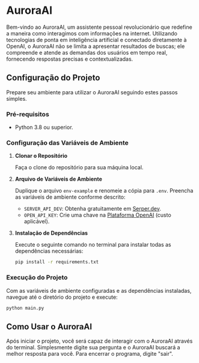 # AuroraAI

Bem-vindo ao AuroraAI, um assistente pessoal revolucionário que redefine a maneira como interagimos com informações na internet. Utilizando tecnologias de ponta em inteligência artificial e conectado diretamente à OpenAI, o AuroraAI não se limita a apresentar resultados de buscas; ele compreende e atende as demandas dos usuários em tempo real, fornecendo respostas precisas e contextualizadas.

## Configuração do Projeto

Prepare seu ambiente para utilizar o AuroraAI seguindo estes passos simples.

### Pré-requisitos

- Python 3.8 ou superior.

### Configuração das Variáveis de Ambiente

1. **Clonar o Repositório**

   Faça o clone do repositório para sua máquina local.

2. **Arquivo de Variáveis de Ambiente**

   Duplique o arquivo `env-example` e renomeie a cópia para `.env`. Preencha as variáveis de ambiente conforme descrito:

   - `SERVER_API_DEV`: Obtenha gratuitamente em [Serper.dev](https://serper.dev/).
   - `OPEN_API_KEY`: Crie uma chave na [Plataforma OpenAI](https://platform.openai.com/api-keys) (custo aplicável).

3. **Instalação de Dependências**

   Execute o seguinte comando no terminal para instalar todas as dependências necessárias:

   ```bash
   pip install -r requirements.txt
   ```

### Execução do Projeto

Com as variáveis de ambiente configuradas e as dependências instaladas, navegue até o diretório do projeto e execute:

```bash
python main.py
```

## Como Usar o AuroraAI

Após iniciar o projeto, você será capaz de interagir com o AuroraAI através do terminal. Simplesmente digite sua pergunta e o AuroraAI buscará a melhor resposta para você. Para encerrar o programa, digite "sair".
